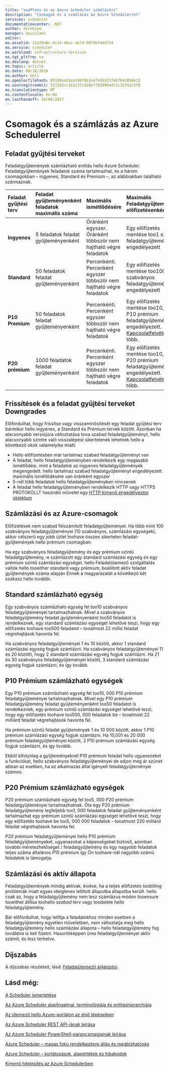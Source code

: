 ```yaml
---
title: "aaaPlans és az Azure Scheduler számlázási"
description: "Csomagok és a számlázás az Azure Schedulerrel"
services: scheduler
documentationcenter: .NET
author: derek1ee
manager: kevinlam1
editor: 
ms.assetid: 13a2be8c-dc14-46cc-ab7d-5075bfd4d724
ms.service: scheduler
ms.workload: infrastructure-services
ms.tgt_pltfrm: na
ms.devlang: dotnet
ms.topic: article
ms.date: 08/18/2016
ms.author: deli
ms.openlocfilehash: 051b8eeb1ea19678b3cef4db3237ebf04c8b0e13
ms.sourcegitcommit: 523283cc1b3c37c428e77850964dc1c33742c5f0
ms.translationtype: MT
ms.contentlocale: hu-HU
ms.lasthandoff: 10/06/2017
---
```

# <a name="plans-and-billing-in-azure-scheduler"></a>Csomagok és a számlázás az Azure Schedulerrel
## <a name="job-collection-plans"></a>Feladat gyűjtési terveket
Feladatgyűjtemények számlázható entitás hello Azure Scheduler. Feladatgyűjtemények feladatok száma tartalmazhat, és a három csomagokban – ingyenes, Standard és Premium –, az alábbiakban található származnak.

| **Feladat gyűjtési terv** | **Feladat gyűjteményenként feladatok maximális száma** | **Maximális ismétlődésére** | **Maximális Feladatgyűjteményei előfizetésenként** | **Korlátok** |
|:--- |:--- |:--- |:--- |:--- |
| **Ingyenes** |5 feladatok feladat gyűjteményenként |Óránként egyszer. Óránként többször nem hajtható végre feladatok |Egy előfizetés mentése too1 szabad feladatgyűjteményt engedélyezett |Nem használható [HTTP kimenő engedélyezési objektum](scheduler-outbound-authentication.md) |
| **Standard** |50 feladatok feladat gyűjteményenként |Percenkénti. Percenként egyszer többször nem hajtható végre feladatok |Egy előfizetés mentése too100 szabványos feladatgyűjteményei engedélyezett |Hozzáférés toofull a ütemező szolgáltatáskészlete |
| **P10 Premium** |50 feladatok feladat gyűjteményenként |Percenkénti. Percenként egyszer többször nem hajtható végre feladatok |Egy előfizetés mentése too10, 000 P10 prémium feladatgyűjteményei engedélyezett. <a href="mailto:wapteams@microsoft.com">Kapcsolatfelvétel</a> több. |Hozzáférés toofull a ütemező szolgáltatáskészlete |
| **P20 prémium** |1000 feladatok feladat gyűjteményenként |Percenkénti. Percenként egyszer többször nem hajtható végre feladatok |Egy előfizetés mentése too10, 000 P20 prémium feladatgyűjteményei engedélyezett. <a href="mailto:wapteams@microsoft.com">Kapcsolatfelvétel</a> több. |Hozzáférés toofull a ütemező szolgáltatáskészlete |

## <a name="upgrades-and-downgrades-of-job-collection-plans"></a>Frissítések és a feladat gyűjtési terveket Downgrades
Előfordulhat, hogy frissítse vagy visszaminősítését egy feladat gyűjtési terv bármikor hello ingyenes, a Standard és Premium tervek között. Azonban ha alacsonyabb verziójúra változtatása tooa szabad feladatgyűjteményt, hello alacsonyabb szintre való visszalépést sikertelenek lehetnek hello a következő okok valamelyike miatt:

* Hello előfizetésben már tartalmaz szabad feladatgyűjteményt van
* A feladat, hello feladatgyűjteményben rendelkezik egy magasabb ismétlődési, mint a feladatok az ingyenes feladatgyűjtemények megengedett. hello tartalmaz szabad feladatgyűjteményt engedélyezett maximális ismétlődésére van óránként egyszer
* 5-nél több feladatok hello feladatgyűjteményben nincsenek
* A feladat hello feladatgyűjteményben rendelkezik HTTP vagy HTTPS PROTOKOLLT használó művelet egy [HTTP kimenő engedélyezési objektum](scheduler-outbound-authentication.md)

## <a name="billing-and-azure-plans"></a>Számlázási és az Azure-csomagok
Előfizetések nem szabad felszámított feladatgyűjteményei. Ha több mint 100 szabványos feladatgyűjteményei (10 szabványos, számlázási egységek), akkor célszerű egy jobb üzlet toohave összes sikertelen feladat-gyűjtemények hello prémium csomagban.

Ha egy szabványos feladatgyűjtemény és egy prémium szintű feladatgyűjtemény,-e számlázott egy standard számlázási egység *és* egy prémium szintű számlázási egységet. hello Feladatütemező szolgáltatás váltók hello tooeither standard vagy prémium; beállított aktív feladat gyűjtemények száma alapján Ennek a magyarázatát a következő két szakasz hello további.

## <a name="standard-billable-units"></a>Standard számlázható egység
Egy szabványos számlázható egység fel too10 szabványos feladatgyűjteményei tartalmazhatnak. Mivel a szabványos feladatgyűjtemény feladat gyűjteményenként too50 feladatot is rendelkeznek, egy standard számlázási egységet lehetővé teszi, hogy egy előfizetés toohave too500 feladatot – tooalmost 22 millió feladat végrehajtások havonta fel.

Ha szabványos feladatgyűjteményei 1 és 10 között, akkor 1 standard számlázási egység fogjuk számlázni. Ha szabványos feladatgyűjteményei 11 és 20 közötti, hogy 2 standard számlázási egység fogjuk számlázni. Ha 21 és 30 szabványos feladatgyűjteményei között, 3 standard számlázási egység fogjuk számlázni, és így tovább.

## <a name="p10-premium-billable-units"></a>P10 Prémium számlázható egységek
Egy P10 prémium számlázható egység fel too10, 000 P10 prémium feladatgyűjteményei tartalmazhatnak. Mivel egy P10 prémium feladatgyűjtemény feladat gyűjteményenként too50 feladatot is rendelkeznek, egy prémium szintű számlázási egységet lehetővé teszi, hogy egy előfizetés toohave too500, 000 feladatok be – tooalmost 22 milliárd feladat végrehajtások havonta fel.

Ha prémium szintű feladat gyűjtemények 1 és 10 000 között, akkor 1 P10 prémium számlázási egység fogjuk számlázni. Ha 10,001 és 20 000 prémium feladatgyűjteményei között, 2 P10 prémium számlázási egység fogjuk számlázni, és így tovább.

Ebből kifolyólag a gyűjteményeknél P10 prémium feladat hello ugyanezeket a funkciókat, hello szabványos feladatgyűjteményei de adjon meg ár szünet abban az esetben, ha az alkalmazás által igényelt feladatgyűjteményei számos.

## <a name="p20-premium-billable-units"></a>P20 Prémium számlázható egységek
P20 prémium számlázható egység fel too5, 000 P20 prémium feladatgyűjteményei tartalmazhatnak. Óta egy P20 prémium feladatgyűjtemény legfeljebb too1, 000 feladatok feladat gyűjteményenként tartalmazhat egy prémium szintű számlázási egységet lehetővé teszi, hogy egy előfizetés toohave be too5, 000 000 feladatok – tooalmost 220 milliárd feladat végrehajtások havonta fel.

P20 prémium feladatgyűjteményei hello P10 prémium feladatgyűjteményeket, ugyanazokat a képességeket biztosít, azonban további méretezhetőséget / feladatgyűjtemény és egy nagyobb feladatok teljes száma általános P10 prémium így Ön toohave-nál nagyobb számú feladatok is támogatja.

## <a name="billing-and-active-status"></a>Számlázási és aktív állapota
Feladatgyűjtemények mindig aktívak, kivéve, ha a teljes előfizetés toobilling problémák miatt egyes ideiglenes letiltott állapotba állapotba került. hello csak az, hogy a feladatgyűjtemény nem lesz számlázva módon tooensure tooeither állítsa toohello *szabad* terv vagy toodelete hello feladatgyűjtemény.

Bár előfordulhat, hogy letiltja a feladatokhoz minden esetben a feladatgyűjtemény egyetlen műveletben, nem változtatja meg hello feladatgyűjtemény hello számlázási állapota – hello feladatgyűjtemény fog *továbbra is* kell fizetni. Hasonlóképpen üres feladatgyűjteményei aktív számít, és lesz terhelve.

## <a name="pricing"></a>Díjszabás
A díjszabás részleteit, lásd: [Feladatütemező árképzési](https://azure.microsoft.com/pricing/details/scheduler/).

## <a name="see-also"></a>Lásd még:
 [A Scheduler ismertetése](scheduler-intro.md)

 [Az Azure Scheduler alapfogalmai, terminológiája és entitáshierarchiája](scheduler-concepts-terms.md)

 [Az ütemező hello Azure-portálon az első lépéseiben](scheduler-get-started-portal.md)

 [Az Azure Scheduler REST API-jának leírása](https://msdn.microsoft.com/library/mt629143)

 [Az Azure Scheduler PowerShell-parancsmagjainak leírása](scheduler-powershell-reference.md)

 [Azure Scheduler – magas fokú rendelkezésre állás és megbízhatóság](scheduler-high-availability-reliability.md)

 [Azure Scheduler – korlátozások, alapértékek és hibakódok](scheduler-limits-defaults-errors.md)

 [Kimenő hitelesítés az Azure Schedulerben](scheduler-outbound-authentication.md)

